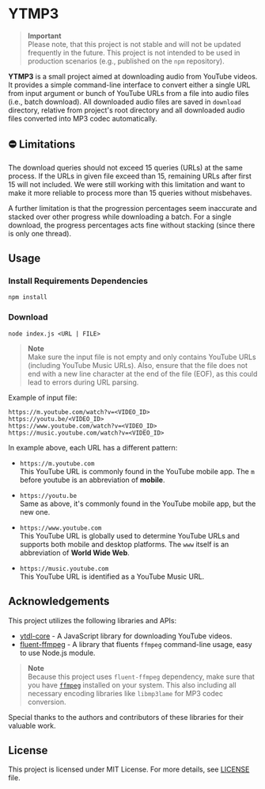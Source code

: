 # YTMP3

> **Important**  
> Please note, that this project is not stable and will not be updated frequently
> in the future. This project is not intended to be used in production scenarios
> (e.g., published on the `npm` repository).

**YTMP3** is a small project aimed at downloading audio from YouTube videos. It provides a simple command-line interface to convert either a single URL from input argument or bunch of YouTube URLs from a file into audio files (i.e., batch download).
All downloaded audio files are saved in `download` directory, relative from project's root directory and all downloaded audio files converted into MP3 codec automatically.

## ⛔ Limitations

The download queries should not exceed 15 queries (URLs) at the same process. If the URLs in given file exceed than 15, remaining URLs after first 15 will not included.
We were still working with this limitation and want to make it more reliable to process more than 15 queries without misbehaves.

A further limitation is that the progression percentages seem inaccurate and stacked over other progress while downloading a batch.
For a single download, the progress percentages acts fine without stacking (since there is only one thread).

## Usage

### Install Requirements Dependencies

    npm install

### Download

    node index.js <URL | FILE>

> **Note**  
> Make sure the input file is not empty and only contains YouTube URLs (including YouTube Music URLs).
> Also, ensure that the file does not end with a new line character at the end of the file (EOF),
> as this could lead to errors during URL parsing.

Example of input file:

```
https://m.youtube.com/watch?v=<VIDEO_ID>
https://youtu.be/<VIDEO_ID>
https://www.youtube.com/watch?v=<VIDEO_ID>
https://music.youtube.com/watch?v=<VIDEO_ID>
```

In example above, each URL has a different pattern:

- `https://m.youtube.com`  
  This YouTube URL is commonly found in the YouTube mobile app. The `m` before youtube is an abbreviation of **mobile**.

- `https://youtu.be`  
  Same as above, it's commonly found in the YouTube mobile app, but the new one.

- `https://www.youtube.com`  
  This YouTube URL is globally used to determine YouTube URLs and supports both mobile and desktop platforms. The `www` itself is an abbreviation of **World Wide Web**.

- `https://music.youtube.com`  
  This YouTube URL is identified as a YouTube Music URL.

## Acknowledgements

This project utilizes the following libraries and APIs:

- [ytdl-core] - A JavaScript library for downloading YouTube videos.
- [fluent-ffmpeg] - A library that fluents `ffmpeg` command-line usage, easy to use Node.js module.
> **Note**  
> Because this project uses `fluent-ffmpeg` dependency, make sure that you have [`ffmpeg`](https://ffmpeg.org) installed on your system.
> This also including all necessary encoding libraries like `libmp3lame` for MP3 codec conversion.

Special thanks to the authors and contributors of these libraries for their valuable work.

## License
This project is licensed under MIT License. For more details, see [LICENSE](https://github.com/mitsuki31/ytmp3-js/blob/master/LICENSE) file.


[ytdl-core]: https://www.npmjs.com/package/ytdl-core
[fluent-ffmpeg]: https://www.npmjs.com/package/fluent-ffmpeg
